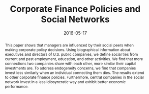 ---
title: "Corporate Finance Policies and Social Networks"
collection: publications
permalink: /publication/social-networks
date: 2016-05-17
venue: 'Management Science'
paperurl: '/files/pdf/research/Social_Networks.pdf'
paperurl_appendix: '/files/pdf/research/Social_Networks_Online_Appendix.pdf'
link: 'https://doi.org/10.1287/mnsc.2016.2433'
github: 'https://github.com/cesare-fracassi/social_networks'
citation: 'Fracassi, C. 2017. &quot;Corporate Finance Policies and Social Networks.&quot; <i>Management Science</i> 63 (8), 2420-2438.'
abstract: 'This paper shows that managers are influenced by their social peers when making corporate policy decisions. Using biographical information about executives and directors of U.S. public companies, we define social ties from current and past employment, education, and other activities. We find that more connections two companies share with each other, more similar their capital investments are. To address endogeneity concerns, we find that companies invest less similarly when an individual connecting them dies. The results extend to other corporate finance policies. Furthermore, central companies in the social network invest in a less idiosyncratic way and exhibit better economic performance.'
---